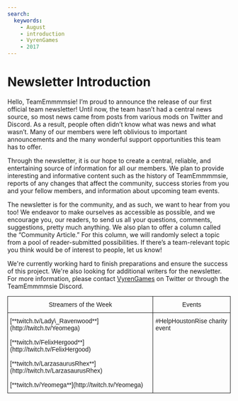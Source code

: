 ```yaml
---
search:
  keywords:
    - August
    - introduction
    - VyrenGames
    - 2017
---
```


# Newsletter Introduction

Hello, TeamEmmmmsie! I’m proud to announce the release of our first official team newsletter! Until now, the team hasn’t had a central news source, so most news came from posts from various mods on Twitter and Discord. As a result, people often didn’t know what was news and what wasn’t. Many of our members were left oblivious to important announcements and the many wonderful support opportunities this team has to offer.

Through the newsletter, it is our hope to create a central, reliable, and entertaining source of information for all our members. We plan to provide interesting and informative content such as the history of TeamEmmmmsie, reports of any changes that affect the community, success stories from you and your fellow members, and information about upcoming team events.

The newsletter is for the community, and as such, we want to hear from you too! We endeavor to make ourselves as accessible as possible, and we encourage you, our readers, to send us all your questions, comments, suggestions, pretty much anything. We also plan to offer a column called the “Community Article.” For this column, we will randomly select a topic from a pool of reader-submitted possibilities. If there’s a team-relevant topic you think would be of interest to people, let us know!

We're currently working hard to finish preparations and ensure the success of this project. We're also looking for additional writers for the newsletter. For more information, please contact [VyrenGames](https://www.twitter.com/VyrenGames) on Twitter or through the TeamEmmmmsie Discord.

<style type="text/css">
.tg  {border-collapse:collapse;border-spacing:0;margin:0px auto;}
.tg td{font-family:Arial, sans-serif;font-size:14px;padding:10px 5px;border-style:solid;border-width:1px;overflow:hidden;word-break:normal;}
.tg th{font-family:Arial, sans-serif;font-size:14px;font-weight:normal;padding:10px 5px;border-style:solid;border-width:1px;overflow:hidden;word-break:normal;}
.tg .tg-yw4l{vertical-align:top}
</style>
<table class="tg">
  <tr>
    <th class="tg-yw4l">Streamers of the Week</th>
    <th class="tg-yw4l">Events</th>
  </tr>
  <tr>
    <td class="tg-yw4l">[**twitch.tv/Lady\_Ravenwood**](http://twitch.tv/Yeomega)<br><br>[**twitch.tv/FelixHergood**](http://twitch.tv/FelixHergood)<br><br>[**twitch.tv/LarzasaurusRhex**](http://twitch.tv/LarzasaurusRhex)<br><br>[**twitch.tv/Yeomega**](http://twitch.tv/Yeomega)</td>
    <td class="tg-yw4l">#HelpHoustonRise charity event</td>
  </tr>
</table>